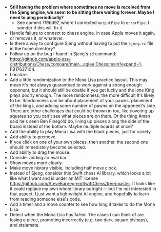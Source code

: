 - **Still having the problem where sometimes no move is received from the Sjeng engine, we seem to be sitting there waiting forever.  Maybe I need to ping periodically?**
	- See commit 7f9bd97, where I corrected `outputPipe` to `errorPipe`.  I wonder if this will fix it.
- Handle failure to connect to chess engine, in case Apple moves it again, or removes it, or whatever.
- Is there a way to configure Sjeng without having to put the `sjeng.rc` file in the home directory?
- Follow up on the bug I found in Sjeng's `sd` command: <https://github.com/apple-oss-distributions/Chess/compare/main...aglee:Chess:main?expand=1>, FB17637104.
- Localize.
- Add a little randomization to the Mona Lisa practice layout.  This may mean it's not always guaranteed to work against a strong enough opponent, but it should still be doable if you get lucky and the lone King plays poorly enough.  The more randomness, the more difficult it's likely to be.  Randomness can be about placement of your pawns, placement of the kings, and adding some number of pawns on the opponent's side.  There are other challenges that could be thrown in too, like covering up squares so you can't see what pieces are on them.  Or the thing Aman said he's seen Ben Finegold do, lining up pieces along the side of the board instead of the bottom.  Maybe multiple boards at once?
- Add the ability to play Mona Lisa with the black pieces, just for variety.
- Add ability to premove.
- If you click on one of your own pieces, then another, the second one should immediately become selected.
- Add ability to drag the mouse.
- Consider adding an eval bar.
- Show moves more clearly.
- Make move history visible, including half move clock.
- Instead of Sjeng, consider this Swift chess AI library, which looks a lot like what I want and is under an MIT license <https://github.com/SteveBarnegren/SwiftChess/tree/master>.  It looks like it could replace my own whole library outright -- but I'm not interested in that aspect, I just want a lightweight AI engine, and hopefully to learn from reading someone else's code.
- Add a timer and a move counter to see how long it takes to do the Mona Lisa.
- Detect when the Mona Lisa has failed.  The cases I can think of are losing a piece, promoting incorrectly (e.g. two dark-square bishops), and stalemate.






